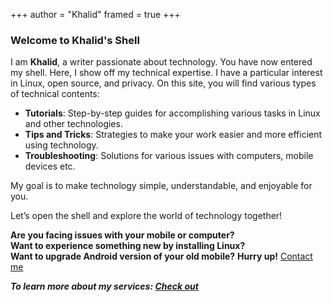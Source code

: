 +++
author = "Khalid"
framed = true
+++
### Welcome to Khalid's Shell

I am **Khalid**, a writer passionate about technology. You have now entered my shell. Here, I show off my technical expertise. I have a particular interest in Linux, open source, and privacy. On this site, you will find various types of technical contents:

- **Tutorials**: Step-by-step guides for accomplishing various tasks in Linux and other technologies.  
- **Tips and Tricks**: Strategies to make your work easier and more efficient using technology.  
- **Troubleshooting**: Solutions for various issues with computers, mobile devices etc.

My goal is to make technology simple, understandable, and enjoyable for you.  

Let’s open the shell and explore the world of technology together!  

**Are you facing issues with your mobile or computer?**  
**Want to experience something new by installing Linux?**  
**Want to upgrade Android version of your old mobile?**
**Hurry up!** [Contact me](mailto:khalidrafi@duck.com)

___To learn more about my services: [Check out](https://blog.khalidrafi.me/en/services)___
